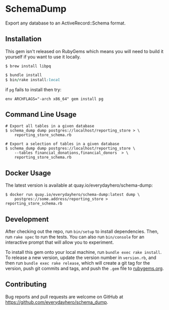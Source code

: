 # SchemaDump

Export any database to an ActiveRecord::Schema format.

## Installation

This gem isn't released on RubyGems which means you will need to build it
yourself if you want to use it locally.

```
$ brew install libpq
```

```ruby
$ bundle install
$ bin/rake install:local
```

if `pg` fails to install then try:
```
env ARCHFLAGS="-arch x86_64" gem install pg
```

## Command Line Usage

```
# Export all tables in a given database
$ schema_dump dump postgres://localhost/reporting_store > \
    reporting_store_schema.rb

# Export a selection of tables in a given database
$ schema_dump dump postgres://localhost/reporting_store \
    --tables financial_donations,financial_donors  > \
    reporting_store_schema.rb
```

## Docker Usage

The latest version is available at quay.io/everydayhero/schema-dump:

```
$ docker run quay.io/everydayhero/schema-dump:latest dump \
    postgres://some.address/reporting_store > reporting_store_schema.rb
```

## Development

After checking out the repo, run `bin/setup` to install dependencies. Then, run
`rake spec` to run the tests. You can also run `bin/console` for an interactive
prompt that will allow you to experiment.

To install this gem onto your local machine, run `bundle exec rake install`. To
release a new version, update the version number in `version.rb`, and then run
`bundle exec rake release`, which will create a git tag for the version, push
git commits and tags, and push the `.gem` file to
[rubygems.org](https://rubygems.org).

## Contributing

Bug reports and pull requests are welcome on GitHub at
https://github.com/everydayhero/schema_dump.
